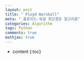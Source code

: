 ```yaml
---
layout: post
title: " Floyd Warshall"
meta: " 플로이드-워셜 최단경로 알고리즘"
categories: Algorithm
tags: Python
comments: true
mathjax: true
---
```




* content
{:toc}
# 

